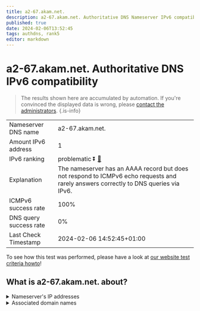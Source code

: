 ```yaml
---
title: a2-67.akam.net.
description: a2-67.akam.net. Authoritative DNS Nameserver IPv6 compatibility
published: true
date: 2024-02-06T13:52:45
tags: authdns, rank5
editor: markdown
---
```


# a2-67.akam.net. Authoritative DNS IPv6 compatibility

> The results shown here are accumulated by automation. If you're convinced the displayed data is wrong, please [contact the administrators](/howto/chat). 
{.is-info}




|   |   |
| - | - |
| Nameserver DNS name | a2-67.akam.net.
| Amount IPv6 address | 1
| IPv6 ranking | problematic :arrow_double_down: [🔗](/howto/ranking) |
| Explanation | The nameserver has an AAAA record but does not respond to ICMPv6 echo requests and rarely answers correctly to DNS queries via IPv6. |
| ICMPv6 success rate | 100%|
| DNS query success rate | 0% |
| Last Check Timestamp | 2024-02-06 14:52:45+01:00 |

To see how this test was performed, please have a look at [our website test criteria howto](/howto/testcriteria/authdns)!


## What is a2-67.akam.net. about?




<details>
<summary>Nameserver's IP addresses</summary>

2600:1480:7000::43

</details>



<details>
<summary>Associated domain names</summary>

www.siemens-healthineers.com

</details>
